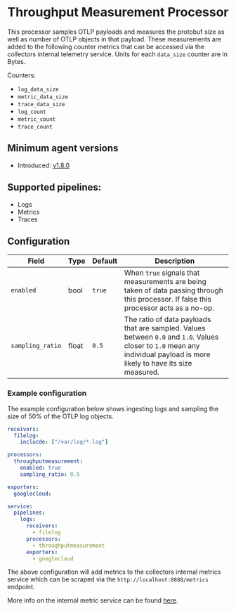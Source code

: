 # Throughput Measurement Processor
This processor samples OTLP payloads and measures the protobuf size as well as number of OTLP objects in that payload. These measurements are added to the following counter metrics that can be accessed via the collectors internal telemetry service. Units for each `data_size` counter are in Bytes.

Counters:
- `log_data_size`
- `metric_data_size`
- `trace_data_size`
- `log_count`
- `metric_count`
- `trace_count`

## Minimum agent versions
- Introduced: [v1.8.0](https://github.com/observIQ/bindplane-agent/releases/tag/v1.8.0)

## Supported pipelines: 
- Logs
- Metrics
- Traces

## Configuration
| Field               | Type   | Default | Description                                                                                                                                                               |
|---------------------|--------|---------|---------------------------------------------------------------------------------------------------------------------------------------------------------------------------|
| `enabled`           | bool   | `true`  | When `true` signals that measurements are being taken of data passing through this processor. If false this processor acts as a no-op.                                    |
| `sampling_ratio`   | float  | `0.5`   | The ratio of data payloads that are sampled. Values between `0.0` and `1.0`. Values closer to `1.0` mean any individual payload is more likely to have its size measured. |


### Example configuration

The example configuration below shows ingesting logs and sampling the size of 50% of the OTLP log objects.

```yaml
receivers:
  filelog:
    inclucde: ["/var/log/*.log"]

processors:
  throughputmeasurement:
    enabled: true
    sampling_ratio: 0.5

exporters:
  googlecloud:

service:
  pipelines:
    logs:
      receivers:
        - filelog
      processors:
        - throughputmeasurement
      exporters:
        - googlecloud
```

The above configuration will add metrics to the collectors internal metrics service which can be scraped via the `http://localhost:8888/metrics` endpoint. 

More info on the internal metric service can be found [here](https://opentelemetry.io/docs/collector/configuration/#service).



